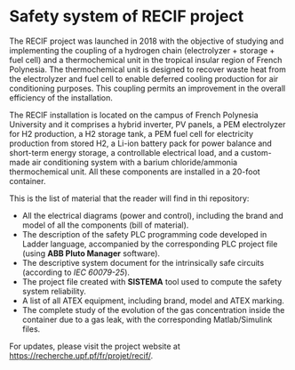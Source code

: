 # Safety system of RECIF project

The RECIF project was launched in 2018 with the objective of studying and implementing the coupling of a hydrogen chain (electrolyzer + storage + fuel cell) and a thermochemical unit in the tropical insular region of French Polynesia. The thermochemical unit is designed to recover waste heat from the electrolyzer and fuel cell to enable deferred cooling production for air conditioning purposes. This coupling permits an improvement in the overall efficiency of the installation.

The RECIF installation is located on the campus of French Polynesia University and it comprises a hybrid inverter, PV panels, a PEM electrolyzer for H2 production, a H2 storage tank, a PEM fuel cell for electricity production from stored H2, a Li-ion battery pack for power balance and short-term energy storage, a controllable electrical load, and a custom-made air conditioning system with a barium chloride/ammonia thermochemical unit. All these components are installed in a 20-foot container. 

This is the list of material that the reader will find in thi repository:
-  All the electrical diagrams (power and control), including the brand and model of all the components (bill of material). 
-  The  description  of  the  safety  PLC  programming  code  developed  in  Ladder  language,  accompanied  by  the corresponding PLC project file (using **ABB Pluto Manager** software). 
-  The descriptive system document for the intrinsically safe circuits (according to *IEC 60079-25*). 
-  The project file created with **SISTEMA** tool used to compute the safety system reliability. 
-  A list of all ATEX equipment, including brand, model and ATEX marking. 
-  The complete study of the evolution of the gas concentration inside the container due to a gas leak, with the corresponding Matlab/Simulink files. 

For updates, please visit the project website at <https://recherche.upf.pf/fr/projet/recif/>.
